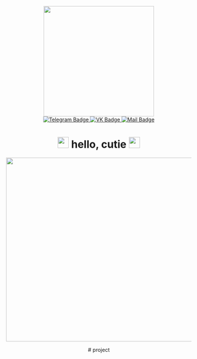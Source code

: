 <div id="header" align="center">
  <img src="https://media.giphy.com/media/4IbknOQGPwUnJj2c76/giphy.gif" width="300"/>
</div>
<div id="badges" align="center">
  <a href="https://t.me/iopuiou">
  <img src="https://img.shields.io/badge/-telegram-blue" alt="Telegram Badge"/>
    </a>
  <a href="https://vk.com/lopuio">
  <img src="https://img.shields.io/badge/-vk-ff69b4" alt="VK Badge"/>
    </a>
  <a href="mailto:mr.flaxo@mail.ru">
  <img src="https://img.shields.io/badge/-mail.ru-blueviolet" alt="Mail Badge"/>
    </a>
</div>
<div id="view" align="center">
<img src="https://komarev.com/ghpvc/?username=loli-lali&style=flat-square&color=blue" alt=""/>
  </a>
  <h1>
  <img src="https://media.giphy.com/media/10a8AOSeP6Rqfu/giphy.gif" width="30px"/>
  hello, cutie 
  <img src="https://media.giphy.com/media/10a8AOSeP6Rqfu/giphy.gif" width="30px"/>
</h1>
<p align="center">
  <img src="https://media.giphy.com/media/gFkljwfw3QVQQ/giphy.gif" width="800" height="500"/></p># project
